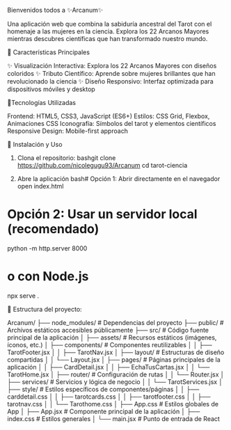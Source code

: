 Bienvenidos todos a ✨Arcanum✨

Una aplicación web que combina la sabiduría ancestral del Tarot con el homenaje a las mujeres en la ciencia. Explora los 22 Arcanos Mayores mientras descubres científicas que han transformado nuestro mundo.


🌙 Características Principales

✨ Visualización Interactiva: Explora los 22 Arcanos Mayores con diseños coloridos
✨  Tributo Científico: Aprende sobre mujeres brillantes que han revolucionado la ciencia
✨ Diseño Responsivo: Interfaz optimizada para dispositivos móviles y desktop

🌙Tecnologías Utilizadas

Frontend: HTML5, CSS3, JavaScript (ES6+)
Estilos: CSS Grid, Flexbox, Animaciones CSS
Iconografía: Símbolos del tarot y elementos científicos
Responsive Design: Mobile-first approach

🔧 Instalación y Uso

1. Clona el repositorio:
bashgit clone https://github.com/nicolegugu93/Arcanum
cd tarot-ciencia

2. Abre la aplicación
bash# Opción 1: Abrir directamente en el navegador
open index.html

# Opción 2: Usar un servidor local (recomendado)
python -m http.server 8000
# o con Node.js
npx serve .

🌙 Estructura del proyecto:

Arcanum/
├── node_modules/ # Dependencias del proyecto
├── public/ # Archivos estáticos accesibles públicamente
├── src/ # Código fuente principal de la aplicación
│ ├── assets/ # Recursos estáticos (imágenes, íconos, etc.)
│ ├── components/ # Componentes reutilizables
│ │ ├── TarotFooter.jsx
│ │ ├── TarotNav.jsx
│ ├── layout/ # Estructuras de diseño compartidas
│ │ └── Layout.jsx
│ ├── pages/ # Páginas principales de la aplicación
│ │ ├── CardDetail.jsx
│ │ ├── EchaTusCartas.jsx
│ │ └── TarotHome.jsx
│ ├── router/ # Configuración de rutas
│ │ └── Router.jsx
│ ├── services/ # Servicios y lógica de negocio
│ │ └── TarotServices.jsx
│ ├── style/ # Estilos específicos de componentes/páginas
│ │ ├── carddetail.css
│ │ ├── tarotcards.css
│ │ ├── tarotfooter.css
│ │ ├── tarotnav.css
│ │ └── Tarothome.css
│ ├── App.css # Estilos globales de App
│ ├── App.jsx # Componente principal de la aplicación
│ ├── index.css # Estilos generales
│ └── main.jsx # Punto de entrada de React

